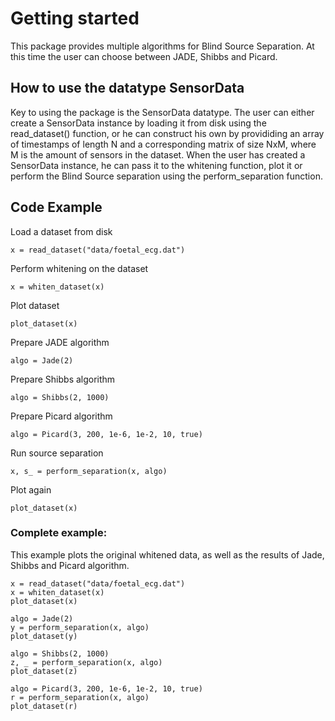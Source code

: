 # Getting started
This package provides multiple algorithms for Blind Source Separation. 
At this time the user can choose between JADE, Shibbs and Picard. 

## How to use the datatype SensorData
Key to using the package is the SensorData datatype. The user can either create a SensorData instance by loading it from disk using the read_dataset() function, or he can construct his own by provididing an array of timestamps of length N and a corresponding matrix of size NxM, where M is the amount of sensors in the dataset.
When the user has created a SensorData instance, he can pass it to the whitening function, plot it or perform the Blind Source separation using the perform_separation function.

## Code Example 
Load a dataset from disk

    x = read_dataset("data/foetal_ecg.dat")

Perform whitening on the dataset

    x = whiten_dataset(x)

Plot dataset

    plot_dataset(x)

Prepare JADE algorithm

    algo = Jade(2)

Prepare Shibbs algorithm

    algo = Shibbs(2, 1000)

Prepare Picard algorithm

    algo = Picard(3, 200, 1e-6, 1e-2, 10, true)

Run source separation

    x, s_ = perform_separation(x, algo)

Plot again

    plot_dataset(x)

### Complete example:

This example plots the original whitened data, as well as the results of Jade, Shibbs and Picard algorithm.

    x = read_dataset("data/foetal_ecg.dat")
    x = whiten_dataset(x)
    plot_dataset(x)

    algo = Jade(2)
    y = perform_separation(x, algo)
    plot_dataset(y)

    algo = Shibbs(2, 1000)
    z, _ = perform_separation(x, algo)
    plot_dataset(z)

    algo = Picard(3, 200, 1e-6, 1e-2, 10, true)
    r = perform_separation(x, algo)
    plot_dataset(r)
